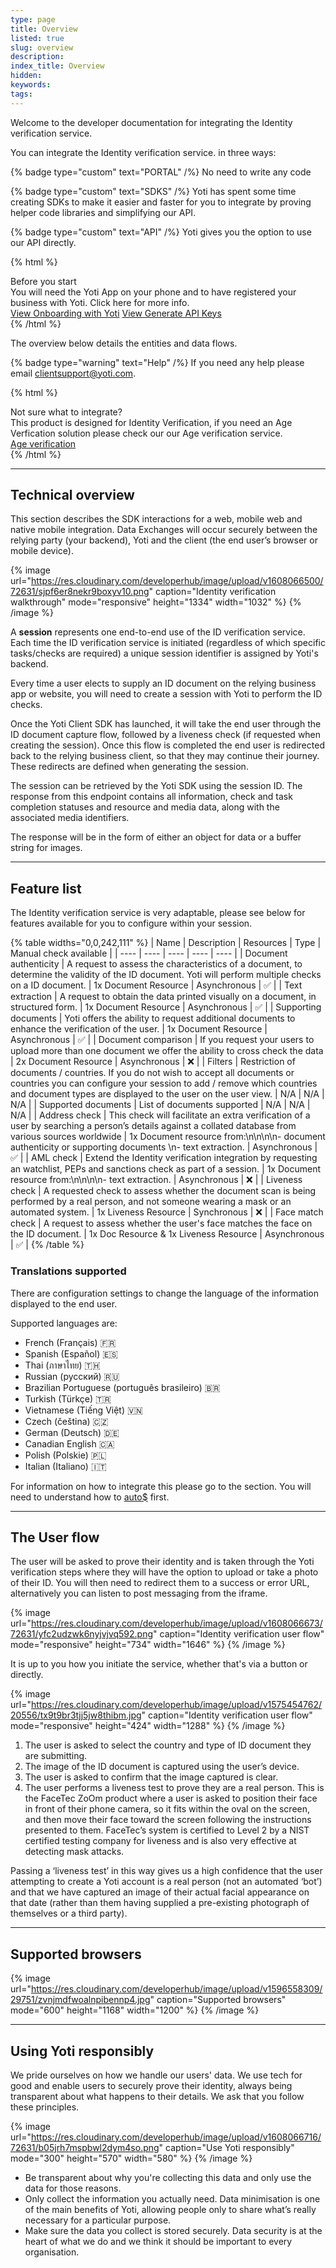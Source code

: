 ```yaml
---
type: page
title: Overview
listed: true
slug: overview
description: 
index_title: Overview
hidden: 
keywords: 
tags: 
---
```


Welcome to the developer documentation for integrating the Identity verification service.

You can integrate the Identity verification service. in three ways:

{% badge type="custom" text="PORTAL" /%} No need to write any code

{% badge type="custom" text="SDKS" /%} Yoti has spent some time creating SDKs to make it easier and faster for you to integrate by proving helper code libraries and simplifying our API. 

{% badge type="custom" text="API" /%} Yoti gives you the option to use our API directly. 

{% html %}
<div class="alert-BYS">
   <div class="alert-title" id="BYS">
      Before you start
   </div>
   <div class="alert-text" >
      You will need the Yoti App on your phone and to have registered your business with Yoti. Click here for more info.
   </div>
   <div class="alert-links"> 
         <a target="_self" href="https://developers.yoti.com/yoti/getting-started">View Onboarding with Yoti</a>
      <a target="_self" href="https://developers.yoti.com/yoti/production-keys">View Generate API Keys</a> 
   </div>
</div>
{% /html %}

The overview below details the entities and data flows.

{% badge type="warning" text="Help" /%} If you need any help please email [clientsupport@yoti.com](mailto:clientsupport@yoti.com).

{% html %}
<div class="alert-know">
    <div class="alert-title" id="know">
        Not sure what to integrate?
    </div>
    <div class="alert-text">
This product is designed for Identity Verification, if you need an Age Verfication solution please check our our Age verification service. 
  
  </div>
    <div class="alert-links"> 
       <a href="https://developers.yoti.com/age-verification/overview">Age verification</a>
    </div>
</div>
{% /html %}

---

## Technical overview

This section describes the SDK interactions for a web, mobile web and native mobile integration. Data Exchanges will occur securely between the relying party (your backend), Yoti and the client (the end user’s browser or mobile device).

{% image url="https://res.cloudinary.com/developerhub/image/upload/v1608066500/72631/sjpf6er8nekr9boxyv10.png" caption="Identity verification walkthrough" mode="responsive" height="1334" width="1032" %}
{% /image %}

A **session** represents one end-to-end use of the ID verification service. Each time the ID verification service is initiated (regardless of which specific tasks/checks are required) a unique session identifier is assigned by Yoti's backend.

Every time a user elects to supply an ID document on the relying business app or website, you will need to create a session with Yoti to perform the ID checks.

Once the Yoti Client SDK has launched, it will take the end user through the ID document capture flow, followed by a liveness check (if requested when creating the session). Once this flow is completed the end user is redirected back to the relying business client, so that they may continue their journey. These redirects are defined when generating the session.

The session can be retrieved by the Yoti SDK using the session ID. The response from this endpoint contains all information, check and task completion statuses and resource and media data, along with the associated media identifiers.

The response will be in the form of either an object for data or a buffer string for images.

---

## Feature list

The Identity verification service is very adaptable, please see below for features available for you to configure within your session.

{% table widths="0,0,242,111" %}
| Name | Description | Resources | Type | Manual check available | 
| ---- | ---- | ---- | ---- | ---- | 
| Document authenticity | A request to assess the characteristics of a document, to determine the validity of the ID document. Yoti will perform multiple checks on a ID document. | 1x Document Resource | Asynchronous | ✅ | 
| Text extraction | A request to obtain the data printed visually on a document, in structured form. | 1x Document Resource | Asynchronous | ✅ | 
| Supporting documents | Yoti offers the ability to request additional documents to enhance the verification of the user. | 1x Document Resource | Asynchronous | ✅ | 
| Document comparison | If you request your users to upload more than one document we offer the ability to cross check the data | 2x Document Resource | Asynchronous | ❌ | 
| Filters | Restriction of documents / countries. If you do not wish to accept all documents or countries you can configure your session to add / remove which countries and document types are displayed to the user on the user view. | N/A | N/A | N/A | 
| Supported documents | List of documents supported | N/A | N/A | N/A | 
| Address check | This check will facilitate an extra verification of a user by searching a person’s details against a collated database from various sources worldwide | 1x Document resource from:\n\n\n\n- document authenticity or supporting documents \n- text extraction. | Asynchronous | ✅ | 
| AML check | Extend the Identity verification integration by requesting an watchlist, PEPs and sanctions check as part of a session. | 1x Document resource from:\n\n\n\n- text extraction. | Asynchronous | ❌ | 
| Liveness check | A requested check to assess whether the document scan is being performed by a real person, and not someone wearing a mask or an automated system. | 1x Liveness Resource | Synchronous | ❌ | 
| Face match check | A request to assess whether the user's face matches the face on the ID document. | 1x Doc Resource & 1x Liveness Resource | Asynchronous | ✅ | 
{% /table %}

### Translations supported

There are configuration settings to change the language of the information displayed to the end user.

Supported languages are:

- French (Français) 🇫🇷
- Spanish (Español) 🇪🇸
- Thai (ภาษาไทย) 🇹🇭
- Russian (русский) 🇷🇺
- Brazilian Portuguese (português brasileiro) 🇧🇷
- Turkish (Türkçe) 🇹🇷
- Vietnamese (Tiếng Việt) 🇻🇳
- Czech (čeština) 🇨🇿
- German (Deutsch) 🇩🇪
- Canadian English 🇨🇦
- Polish (Polskie) 🇵🇱
- Italian (Italiano) 🇮🇹

For information on how to integrate this please go to the [](/identity-verification/preferences) section.  You will need to understand how to [auto$](/identity-verification/integration-guide) first.

---

## The User flow

The user will be asked to prove their identity and is taken through the Yoti verification steps where they will have the option to upload or take a photo of their ID. You will then need to redirect them to a success or error URL, alternatively you can listen to post messaging from the iframe.

{% image url="https://res.cloudinary.com/developerhub/image/upload/v1608066673/72631/yfc2udzwk6nyjvjvq592.png" caption="Identity verification user flow" mode="responsive" height="734" width="1646" %}
{% /image %}

It is up to you how you initiate the service, whether that's via a button or directly.

{% image url="https://res.cloudinary.com/developerhub/image/upload/v1575454762/20556/tx9t9br3tjj5jw8thibm.jpg" caption="Identity verification user flow" mode="responsive" height="424" width="1288" %}
{% /image %}

1. The user is asked to select the country and type of ID document they are submitting.
2. The image of the ID document is captured using the user’s device.
3. The user is asked to confirm that the image captured is clear.
4. The user performs a liveness test to prove they are a real person. This is the FaceTec ZoOm product where a user is asked to position their face in front of their phone camera, so it fits within the oval on the screen, and then move their face toward the screen following the instructions presented to them. FaceTec’s system is certified to Level 2 by a NIST certified testing company for liveness and is also very effective at detecting mask attacks.

Passing a ‘liveness test’ in this way gives us a high confidence that the user attempting to create a Yoti account is a real person (not an automated ‘bot’) and that we have captured an image of their actual facial appearance on that date (rather than them having supplied a pre-existing photograph of themselves or a third party).

---

## Supported browsers

{% image url="https://res.cloudinary.com/developerhub/image/upload/v1596558309/29751/zvnjmdfwoalnpibennp4.jpg" caption="Supported browsers" mode="600" height="1168" width="1200" %}
{% /image %}

---

## Using Yoti responsibly

We pride ourselves on how we handle our users' data. We use tech for good and enable users to securely prove their identity, always being transparent about what happens to their details. We ask that you follow these principles.

{% image url="https://res.cloudinary.com/developerhub/image/upload/v1608066716/72631/b05jrh7mspbwl2dym4so.png" caption="Use Yoti responsibly" mode="300" height="570" width="580" %}
{% /image %}

- Be transparent about why you're collecting this data and only use the data for those reasons.
- Only collect the information you actually need. Data minimisation is one of the main benefits of Yoti, allowing people only to share what’s really necessary for a particular purpose.
- Make sure the data you collect is stored securely. Data security is at the heart of what we do and we think it should be important to every organisation.